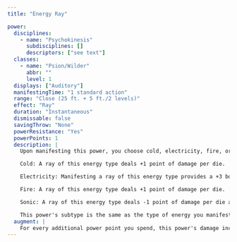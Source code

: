 ```yaml
---
title: "Energy Ray"

power:
  disciplines:
    - name: "Psychokinesis"
      subdisciplines: []
      descriptors: ["see text"]
  classes:
    - name: "Psion/Wilder"
      abbr: ""
      level: 1
  displays: ["Auditory"]
  manifestingTime: "1 standard action"
  range: "Close (25 ft. + 5 ft./2 levels)"
  effect: "Ray"
  duration: "Instantaneous"
  dismissable: false
  savingThrow: "None"
  powerResistance: "Yes"
  powerPoints: 1
  description: |
    Upon manifesting this power, you choose cold, electricity, fire, or sonic. You create a ray of energy of the chosen type that shoots forth from your fingertip and strikes a target within range, dealing 1d6 points of damage, if you succeed on a ranged touch attack with the ray.

    Cold: A ray of this energy type deals +1 point of damage per die.

    Electricity: Manifesting a ray of this energy type provides a +3 bonus on your attack roll if the target is wearing metal armor and a +2 bonus on manifester level checks for the purpose of overcoming power resistance.

    Fire: A ray of this energy type deals +1 point of damage per die.

    Sonic: A ray of this energy type deals -1 point of damage per die and ignores an object's hardness.

    This power's subtype is the same as the type of energy you manifest.
  augment: |
    For every additional power point you spend, this power's damage increases by one die (d6).
---
```

